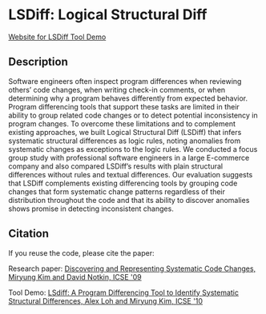 # LSDiff: Logical Structural Diff

[Website for LSDiff Tool Demo](http://web.cs.ucla.edu/~miryung/lsdiff-web/index.html)

## Description
Software engineers often inspect program differences when reviewing others’ code changes, when writing check-in comments, or when determining why a program behaves differently from expected behavior. Program differencing tools that support these tasks are limited in their ability to group related code changes or to detect potential inconsistency in program changes. To overcome these limitations and to complement existing approaches, we built Logical Structural Diff (LSDiff) that infers systematic structural differences as logic rules, noting anomalies from systematic changes as exceptions to the logic rules. We conducted a focus group study with professional software engineers in a large E-commerce company and also compared LSDiff’s results with plain structural differences without rules and textual differences. Our evaluation suggests that LSDiff complements existing differencing tools by grouping code changes that form systematic change patterns regardless of their distribution throughout the code and that its ability to discover anomalies shows promise in detecting inconsistent changes.

## Citation

If you reuse the code, please cite the paper:

Research paper: [Discovering and Representing Systematic Code Changes, Miryung Kim and David Notkin, ICSE '09](http://web.cs.ucla.edu/~miryung/Publications/icse09-lsdiff.pdf)

Tool Demo: [LSdiff: A Program Differencing Tool to Identify Systematic Structural Differences, Alex Loh and Miryung Kim, ICSE '10](http://web.cs.ucla.edu/~miryung/Publications/icse10-lsdifftool.pdf)
